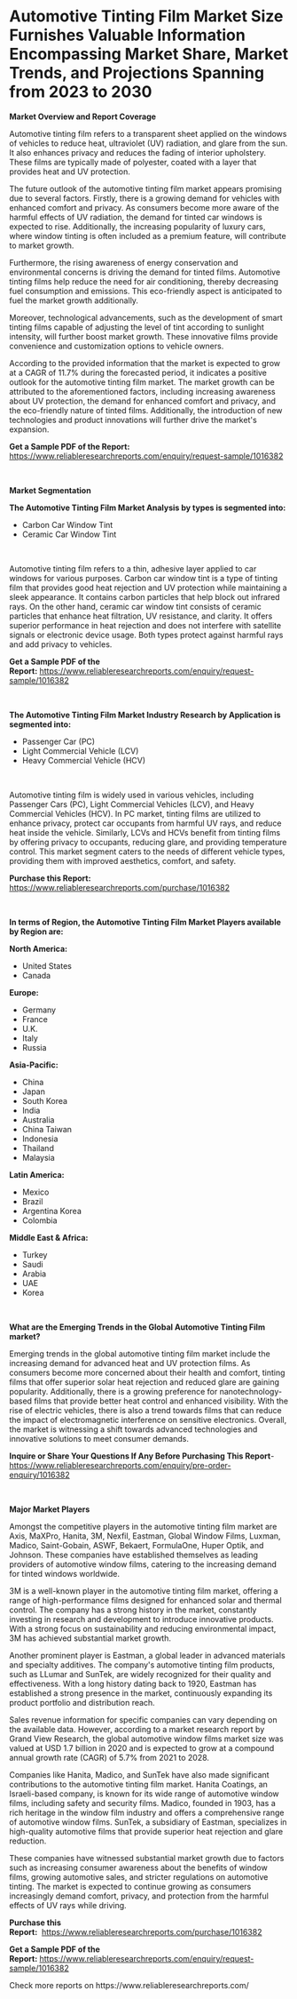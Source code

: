 <p><h1>Automotive Tinting Film Market Size Furnishes Valuable Information Encompassing Market Share, Market Trends, and Projections Spanning from 2023 to 2030</h1></p><p><strong>Market Overview and Report Coverage</strong></p>
<p><p>Automotive tinting film refers to a transparent sheet applied on the windows of vehicles to reduce heat, ultraviolet (UV) radiation, and glare from the sun. It also enhances privacy and reduces the fading of interior upholstery. These films are typically made of polyester, coated with a layer that provides heat and UV protection.</p><p>The future outlook of the automotive tinting film market appears promising due to several factors. Firstly, there is a growing demand for vehicles with enhanced comfort and privacy. As consumers become more aware of the harmful effects of UV radiation, the demand for tinted car windows is expected to rise. Additionally, the increasing popularity of luxury cars, where window tinting is often included as a premium feature, will contribute to market growth.</p><p>Furthermore, the rising awareness of energy conservation and environmental concerns is driving the demand for tinted films. Automotive tinting films help reduce the need for air conditioning, thereby decreasing fuel consumption and emissions. This eco-friendly aspect is anticipated to fuel the market growth additionally.</p><p>Moreover, technological advancements, such as the development of smart tinting films capable of adjusting the level of tint according to sunlight intensity, will further boost market growth. These innovative films provide convenience and customization options to vehicle owners.</p><p>According to the provided information that the market is expected to grow at a CAGR of 11.7% during the forecasted period, it indicates a positive outlook for the automotive tinting film market. The market growth can be attributed to the aforementioned factors, including increasing awareness about UV protection, the demand for enhanced comfort and privacy, and the eco-friendly nature of tinted films. Additionally, the introduction of new technologies and product innovations will further drive the market's expansion.</p></p>
<p><strong>Get a Sample PDF of the Report:</strong> <a href="https://www.reliableresearchreports.com/enquiry/request-sample/1016382">https://www.reliableresearchreports.com/enquiry/request-sample/1016382</a></p>
<p>&nbsp;</p>
<p><strong>Market Segmentation</strong></p>
<p><strong>The Automotive Tinting Film Market Analysis by types is segmented into:</strong></p>
<p><ul><li>Carbon Car Window Tint</li><li>Ceramic Car Window Tint</li></ul></p>
<p>&nbsp;</p>
<p><p>Automotive tinting film refers to a thin, adhesive layer applied to car windows for various purposes. Carbon car window tint is a type of tinting film that provides good heat rejection and UV protection while maintaining a sleek appearance. It contains carbon particles that help block out infrared rays. On the other hand, ceramic car window tint consists of ceramic particles that enhance heat filtration, UV resistance, and clarity. It offers superior performance in heat rejection and does not interfere with satellite signals or electronic device usage. Both types protect against harmful rays and add privacy to vehicles.</p></p>
<p><strong>Get a Sample PDF of the Report:</strong>&nbsp;<a href="https://www.reliableresearchreports.com/enquiry/request-sample/1016382">https://www.reliableresearchreports.com/enquiry/request-sample/1016382</a></p>
<p>&nbsp;</p>
<p><strong>The Automotive Tinting Film Market Industry Research by Application is segmented into:</strong></p>
<p><ul><li>Passenger Car (PC)</li><li>Light Commercial Vehicle (LCV)</li><li>Heavy Commercial Vehicle (HCV)</li></ul></p>
<p>&nbsp;</p>
<p><p>Automotive tinting film is widely used in various vehicles, including Passenger Cars (PC), Light Commercial Vehicles (LCV), and Heavy Commercial Vehicles (HCV). In PC market, tinting films are utilized to enhance privacy, protect car occupants from harmful UV rays, and reduce heat inside the vehicle. Similarly, LCVs and HCVs benefit from tinting films by offering privacy to occupants, reducing glare, and providing temperature control. This market segment caters to the needs of different vehicle types, providing them with improved aesthetics, comfort, and safety.</p></p>
<p><strong>Purchase this Report:</strong>&nbsp; <a href="https://www.reliableresearchreports.com/purchase/1016382">https://www.reliableresearchreports.com/purchase/1016382</a></p>
<p>&nbsp;</p>
<p><strong>In terms of Region, the Automotive Tinting Film Market Players available by Region are:</strong></p>
<p>
    <p> <strong> North America: </strong>
        <ul>
            <li>United States</li>
            <li>Canada</li>
        </ul>
        </p> 
    <p> <strong> Europe: </strong>
        <ul>
            <li>Germany</li>
            <li>France</li>
            <li>U.K.</li>
            <li>Italy</li>
            <li>Russia</li>
        </ul>
        </p> 
    <p> <strong> Asia-Pacific: </strong>
        <ul>
            <li>China</li>
            <li>Japan</li>
            <li>South Korea</li>
            <li>India</li>
            <li>Australia</li>
            <li>China Taiwan</li>
            <li>Indonesia</li>
            <li>Thailand</li>
            <li>Malaysia</li>
        </ul>
        </p> 
    <p> <strong> Latin America: </strong>
        <ul>
            <li>Mexico</li>
            <li>Brazil</li>
            <li>Argentina Korea</li>
            <li>Colombia</li>
        </ul>
        </p> 
    <p> <strong> Middle East & Africa: </strong>
        <ul>
            <li>Turkey</li>
            <li>Saudi</li>
            <li>Arabia</li>
            <li>UAE</li>
            <li>Korea</li>
        </ul>
    </p>
    </p>
<p>&nbsp;</p>
<p><strong>What are the Emerging Trends in the Global Automotive Tinting Film market?</strong></p>
<p><p>Emerging trends in the global automotive tinting film market include the increasing demand for advanced heat and UV protection films. As consumers become more concerned about their health and comfort, tinting films that offer superior solar heat rejection and reduced glare are gaining popularity. Additionally, there is a growing preference for nanotechnology-based films that provide better heat control and enhanced visibility. With the rise of electric vehicles, there is also a trend towards films that can reduce the impact of electromagnetic interference on sensitive electronics. Overall, the market is witnessing a shift towards advanced technologies and innovative solutions to meet consumer demands.</p></p>
<p><strong>Inquire or Share Your Questions If Any Before Purchasing This Report</strong>- <a href="https://www.reliableresearchreports.com/enquiry/pre-order-enquiry/1016382">https://www.reliableresearchreports.com/enquiry/pre-order-enquiry/1016382</a></p>
<p>&nbsp;</p>
<p><strong>Major Market Players</strong></p>
<p><p>Amongst the competitive players in the automotive tinting film market are Axis, MaXPro, Hanita, 3M, Nexfil, Eastman, Global Window Films, Luxman, Madico, Saint-Gobain, ASWF, Bekaert, FormulaOne, Huper Optik, and Johnson. These companies have established themselves as leading providers of automotive window films, catering to the increasing demand for tinted windows worldwide.</p><p>3M is a well-known player in the automotive tinting film market, offering a range of high-performance films designed for enhanced solar and thermal control. The company has a strong history in the market, constantly investing in research and development to introduce innovative products. With a strong focus on sustainability and reducing environmental impact, 3M has achieved substantial market growth.</p><p>Another prominent player is Eastman, a global leader in advanced materials and specialty additives. The company's automotive tinting film products, such as LLumar and SunTek, are widely recognized for their quality and effectiveness. With a long history dating back to 1920, Eastman has established a strong presence in the market, continuously expanding its product portfolio and distribution reach.</p><p>Sales revenue information for specific companies can vary depending on the available data. However, according to a market research report by Grand View Research, the global automotive window films market size was valued at USD 1.7 billion in 2020 and is expected to grow at a compound annual growth rate (CAGR) of 5.7% from 2021 to 2028.</p><p>Companies like Hanita, Madico, and SunTek have also made significant contributions to the automotive tinting film market. Hanita Coatings, an Israeli-based company, is known for its wide range of automotive window films, including safety and security films. Madico, founded in 1903, has a rich heritage in the window film industry and offers a comprehensive range of automotive window films. SunTek, a subsidiary of Eastman, specializes in high-quality automotive films that provide superior heat rejection and glare reduction.</p><p>These companies have witnessed substantial market growth due to factors such as increasing consumer awareness about the benefits of window films, growing automotive sales, and stricter regulations on automotive tinting. The market is expected to continue growing as consumers increasingly demand comfort, privacy, and protection from the harmful effects of UV rays while driving.</p></p>
<p><strong>Purchase this Report:</strong>&nbsp;&nbsp;<a href="https://www.reliableresearchreports.com/purchase/1016382">https://www.reliableresearchreports.com/purchase/1016382</a></p>
<p></p>
<p><strong>Get a Sample PDF of the Report:</strong>&nbsp;<a href="https://www.reliableresearchreports.com/enquiry/request-sample/1016382">https://www.reliableresearchreports.com/enquiry/request-sample/1016382</a></p>
<p>Check more reports on https://www.reliableresearchreports.com/</p>